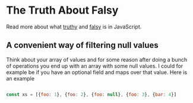 # The Truth About Falsy

Read more about what [truthy](https://developer.mozilla.org/en-US/docs/Glossary/Truthy) and [falsy](https://developer.mozilla.org/en-US/docs/Glossary/Falsy) is in JavaScript.

## A convenient way of filtering null values
Think about your array of values and for some reason after doing a bunch of operations you end up with an array with some null values. I could for example be if you have an optional field and maps over that value. Here is an example
```JavaScript

const xs = [{foo: 1}, {foo: 2}, {foo: null}, {foo: 3}, {bar: 4}]

```
